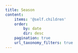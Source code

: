 ```yaml
---
title: Season
content:
    items: '@self.children'
    order:
        by: date
        dir: desc
    pagination: true
    url_taxonomy_filters: true
---
```


